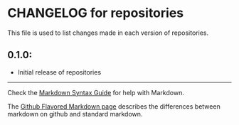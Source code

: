 # CHANGELOG for repositories

This file is used to list changes made in each version of repositories.

## 0.1.0:

* Initial release of repositories

- - - 
Check the [Markdown Syntax Guide](http://daringfireball.net/projects/markdown/syntax) for help with Markdown.

The [Github Flavored Markdown page](http://github.github.com/github-flavored-markdown/) describes the differences between markdown on github and standard markdown.
